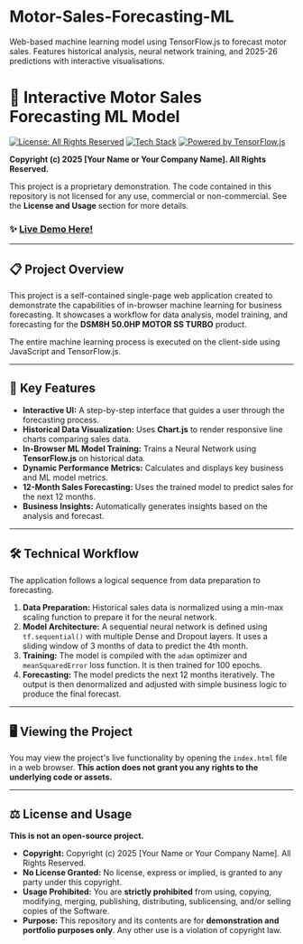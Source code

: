 # Motor-Sales-Forecasting-ML
Web-based machine learning model using TensorFlow.js to forecast motor sales. Features historical analysis, neural network training, and 2025-26 predictions with interactive visualisations.

# 🚀 Interactive Motor Sales Forecasting ML Model

[![License: All Rights Reserved](https://img.shields.io/badge/License-All%20Rights%20Reserved-red.svg)](https://en.wikipedia.org/wiki/All_rights_reserved)
[![Tech Stack](https://img.shields.io/badge/tech-HTML%2C%20CSS%2C%20JS-blue.svg)]()
[![Powered by TensorFlow.js](https://img.shields.io/badge/Powered%20By-TensorFlow.js-orange)]()

**Copyright (c) 2025 [Your Name or Your Company Name]. All Rights Reserved.**

This project is a proprietary demonstration. The code contained in this repository is not licensed for any use, commercial or non-commercial. See the **License and Usage** section for more details.

### ✨ [Live Demo Here!](https://YOUR_GITHUB_USERNAME.github.io/YOUR_REPOSITORY_NAME/)


---

## 📋 Project Overview

This project is a self-contained single-page web application created to demonstrate the capabilities of in-browser machine learning for business forecasting. It showcases a workflow for data analysis, model training, and forecasting for the **DSM8H 50.0HP MOTOR SS TURBO** product.

The entire machine learning process is executed on the client-side using JavaScript and TensorFlow.js.

---

## 🌟 Key Features

* **Interactive UI:** A step-by-step interface that guides a user through the forecasting process.
* **Historical Data Visualization:** Uses **Chart.js** to render responsive line charts comparing sales data.
* **In-Browser ML Model Training:** Trains a Neural Network using **TensorFlow.js** on historical data.
* **Dynamic Performance Metrics:** Calculates and displays key business and ML model metrics.
* **12-Month Sales Forecasting:** Uses the trained model to predict sales for the next 12 months.
* **Business Insights:** Automatically generates insights based on the analysis and forecast.

---

## 🛠️ Technical Workflow

The application follows a logical sequence from data preparation to forecasting.

1.  **Data Preparation:** Historical sales data is normalized using a min-max scaling function to prepare it for the neural network.
2.  **Model Architecture:** A sequential neural network is defined using `tf.sequential()` with multiple Dense and Dropout layers. It uses a sliding window of 3 months of data to predict the 4th month.
3.  **Training:** The model is compiled with the `adam` optimizer and `meanSquaredError` loss function. It is then trained for 100 epochs.
4.  **Forecasting:** The model predicts the next 12 months iteratively. The output is then denormalized and adjusted with simple business logic to produce the final forecast.

---

## 🖥️ Viewing the Project

You may view the project's live functionality by opening the `index.html` file in a web browser. **This action does not grant you any rights to the underlying code or assets.**

---

## ⚖️ License and Usage

**This is not an open-source project.**

* **Copyright:** Copyright (c) 2025 [Your Name or Your Company Name]. All Rights Reserved.
* **No License Granted:** No license, express or implied, is granted to any party under this copyright.
* **Usage Prohibited:** You are **strictly prohibited** from using, copying, modifying, merging, publishing, distributing, sublicensing, and/or selling copies of the Software.
* **Purpose:** This repository and its contents are for **demonstration and portfolio purposes only**. Any other use is a violation of copyright law.
